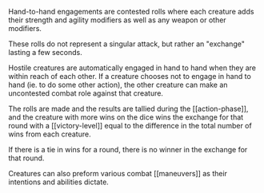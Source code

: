 Hand-to-hand engagements are contested rolls where each creature adds their strength and agility modifiers as well as any weapon or other modifiers. 

These rolls do not represent a singular attack, but rather an "exchange" lasting a few seconds.

Hostile creatures are automatically engaged in hand to hand when they are within reach of each other. If a creature chooses not to engage in hand to hand (ie. to do some other action), the other creature can make an uncontested combat role against that creature.

The rolls are made and the results are tallied during the [[action-phase]], and the creature with more wins on the dice wins the exchange for that round with a [[victory-level]] equal to the difference in the total number of wins from each creature.

If there is a tie in wins for a round, there is no winner in the exchange for that round.

Creatures can also preform various combat [[maneuvers]] as their intentions and abilities dictate.